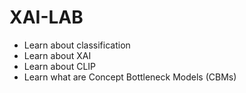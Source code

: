 # XAI-LAB
- Learn  about classification
- Learn about XAI
- Learn about CLIP
- Learn what are Concept Bottleneck Models (CBMs)
